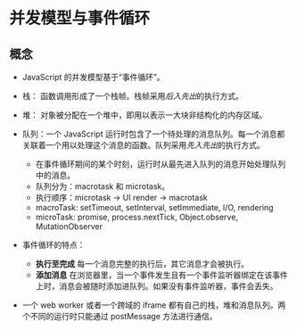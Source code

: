 # 并发模型与事件循环

## 概念

* JavaScript 的并发模型基于“事件循环”。  

* 栈： 函数调用形成了一个栈帧。栈帧采用*后入先出*的执行方式。  

* 堆： 对象被分配在一个堆中，即用以表示一大块非结构化的内存区域。  

* 队列：一个 JavaScript 运行时包含了一个待处理的消息队列。每一个消息都关联着一个用以处理这个消息的函数。队列采用*先入先出*的执行方式。  
    * 在事件循环期间的某个时刻，运行时从最先进入队列的消息开始处理队列中的消息。  
    * 队列分为：macrotask 和 microtask。  
    * 执行顺序：microtask -> UI render -> macrotask  
    * macroTask: setTimeout, setInterval, setImmediate, I/O, rendering  
    * microTask: promise, process.nextTick, Object.observe, MutationObserver  

* 事件循环的特点：  
    * **执行至完成** 每一个消息完整的执行后，其它消息才会被执行。  
    * **添加消息** 在浏览器里，当一个事件发生且有一个事件监听器绑定在该事件上时，消息会被随时添加进队列。如果没有事件监听器，事件会丢失。  

* 一个 web worker 或者一个跨域的 iframe 都有自己的栈，堆和消息队列。两个不同的运行时只能通过 postMessage 方法进行通信。  
